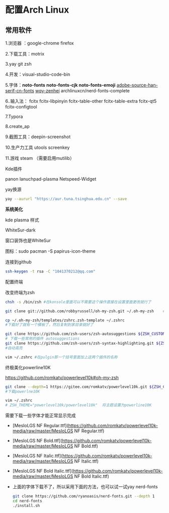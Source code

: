 # 配置Arch Linux



## 常用软件

 1.浏览器 ：google-chrome firefox

2.下载工具：motrix

3.yay git zsh 

4.开发：visual-studio-code-bin

5.字体：**noto-fonts** **noto-fonts-cjk noto-fonts-emoji** [adobe-source-han-serif-cn-fonts](https://archlinux.org/packages/?name=adobe-source-han-serif-cn-fonts)  [wqy-zenhei](https://archlinux.org/packages/?name=wqy-zenhei)  archlinuxcn/nerd-fonts-complete

6..输入法： fcitx fcitx-libpinyin fcitx-table-other fcitx-table-extra fcitx-qt5 fcitx-configtool

7.Typora

8.create_ap

9.截图工具：deepin-screenshot

10.生产力工具 utools screenkey

11.游戏 steam （需要启用mutilib）









Kde插件

panon lanuchpad-plasma  Netspeed-Widget



yay换源

```bash
yay --aururl "https://aur.tuna.tsinghua.edu.cn" --save
```

**系统美化**

kde plasma 样式

WhiteSur-dark 

窗口装饰也是WhiteSur

图标：sudo pacman -S papirus-icon-theme

连接到github

```bash
ssh-keygen -t rsa -C "1041370212@qq.com"
```



配置终端

改变终端为zsh

````bash
chsh -s /bin/zsh #在konsole里面可以不需要这个操作直接在设置里面更改就行了
````



```bash
git clone git://github.com/robbyrussell/oh-my-zsh.git ~/.oh-my-zsh    # 下载oh-my-zsh
```



```bash
cp ~/.oh-my-zsh/templates/zshrc.zsh-template ~/.zshrc 
#下载好了就有一个模板了，然后复制到家目录就好了
```

```bash
git clone https://github.com/zsh-users/zsh-autosuggestions ${ZSH_CUSTOM:-~/.oh-my-zsh/custom}/plugins/zsh-autosuggestions
# 下载一些常用的插件 autosuggestions
git clone https://github.com/zsh-users/zsh-syntax-highlighting.git ${ZSH_CUSTOM:-~/.oh-my-zsh/custom}/plugins/z	sh-syntax-highlighting
#自动高亮
```

```bash
vim ~/.zshrc #在pulgin那一个括号里面加上这两个插件的名称
```

终极美化powerline10K

https://github.com/romkatv/powerlevel10k#oh-my-zsh

```bash
git clone --depth=1 https://gitee.com/romkatv/powerlevel10k.git ${ZSH_CUSTOM:-$HOME/.oh-my-zsh/custom}/themes/powerlevel10k
#下载powerlne10K
```

```bash
vim ~/.zshrc
# ZSH_THEME="powerlevel10k/powerlevel10k"  将主题设置为powerline10K
```

需要下载一些字体才能正常显示完成

- [MesloLGS NF Regular.ttf](https://github.com/romkatv/powerlevel10k-media/raw/master/MesloLGS NF Regular.ttf)

- [MesloLGS NF Bold.ttf](https://github.com/romkatv/powerlevel10k-media/raw/master/MesloLGS NF Bold.ttf)

- [MesloLGS NF Italic.ttf](https://github.com/romkatv/powerlevel10k-media/raw/master/MesloLGS NF Italic.ttf)

- [MesloLGS NF Bold Italic.ttf](https://github.com/romkatv/powerlevel10k-media/raw/master/MesloLGS NF Bold Italic.ttf)

- 上面的字体下载不了，所以采用下面的方法，也可以试一试yay nerd-fonts

  ```bash
  git clone https://github.com/ryanoasis/nerd-fonts.git --depth 1
  cd nerd-fonts
  ./install.sh
  ```
  
  
